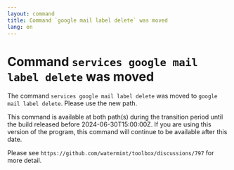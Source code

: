 ```yaml
---
layout: command
title: Command `google mail label delete` was moved
lang: en
---
```


# Command `services google mail label delete` was moved

The command `services google mail label delete` was moved to `google mail label delete`. Please use the new path.

This command is available at both path(s) during the transition period until the build released before 2024-06-30T15:00:00Z. If you are using this version of the program, this command will continue to be available after this date.

Please see `https://github.com/watermint/toolbox/discussions/797` for more detail.


